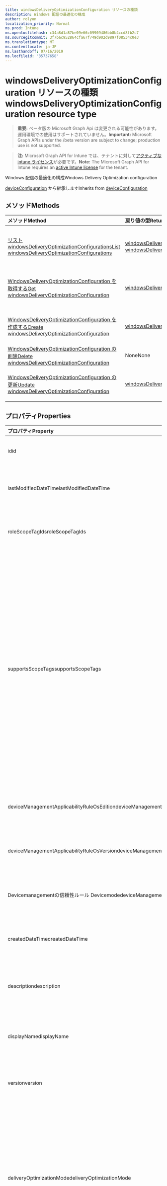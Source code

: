 ```yaml
---
title: windowsDeliveryOptimizationConfiguration リソースの種類
description: Windows 配信の最適化の構成
author: rolyon
localization_priority: Normal
ms.prod: Intune
ms.openlocfilehash: c34a8d1a87be09e66c09909486bb8b4ccd8fb2c7
ms.sourcegitcommit: 3f7bac952864cfa67f749d902d9897f08534c0e3
ms.translationtype: MT
ms.contentlocale: ja-JP
ms.lasthandoff: 07/16/2019
ms.locfileid: "35737658"
---
```

# <a name="windowsdeliveryoptimizationconfiguration-resource-type"></a><span data-ttu-id="ffdce-103">windowsDeliveryOptimizationConfiguration リソースの種類</span><span class="sxs-lookup"><span data-stu-id="ffdce-103">windowsDeliveryOptimizationConfiguration resource type</span></span>

> <span data-ttu-id="ffdce-104">**重要:** ベータ版の Microsoft Graph Api は変更される可能性があります。運用環境での使用はサポートされていません。</span><span class="sxs-lookup"><span data-stu-id="ffdce-104">**Important:** Microsoft Graph APIs under the /beta version are subject to change; production use is not supported.</span></span>

> <span data-ttu-id="ffdce-105">**注:** Microsoft Graph API for Intune では、テナントに対して[アクティブな intune ライセンス](https://go.microsoft.com/fwlink/?linkid=839381)が必要です。</span><span class="sxs-lookup"><span data-stu-id="ffdce-105">**Note:** The Microsoft Graph API for Intune requires an [active Intune license](https://go.microsoft.com/fwlink/?linkid=839381) for the tenant.</span></span>

<span data-ttu-id="ffdce-106">Windows 配信の最適化の構成</span><span class="sxs-lookup"><span data-stu-id="ffdce-106">Windows Delivery Optimization configuration</span></span>


<span data-ttu-id="ffdce-107">[deviceConfiguration](../resources/intune-deviceconfig-deviceconfiguration.md) から継承します</span><span class="sxs-lookup"><span data-stu-id="ffdce-107">Inherits from [deviceConfiguration](../resources/intune-deviceconfig-deviceconfiguration.md)</span></span>

## <a name="methods"></a><span data-ttu-id="ffdce-108">メソッド</span><span class="sxs-lookup"><span data-stu-id="ffdce-108">Methods</span></span>
|<span data-ttu-id="ffdce-109">メソッド</span><span class="sxs-lookup"><span data-stu-id="ffdce-109">Method</span></span>|<span data-ttu-id="ffdce-110">戻り値の型</span><span class="sxs-lookup"><span data-stu-id="ffdce-110">Return Type</span></span>|<span data-ttu-id="ffdce-111">説明</span><span class="sxs-lookup"><span data-stu-id="ffdce-111">Description</span></span>|
|:---|:---|:---|
|[<span data-ttu-id="ffdce-112">リスト windowsDeliveryOptimizationConfigurations</span><span class="sxs-lookup"><span data-stu-id="ffdce-112">List windowsDeliveryOptimizationConfigurations</span></span>](../api/intune-deviceconfig-windowsdeliveryoptimizationconfiguration-list.md)|<span data-ttu-id="ffdce-113">[windowsDeliveryOptimizationConfiguration](../resources/intune-deviceconfig-windowsdeliveryoptimizationconfiguration.md)コレクション</span><span class="sxs-lookup"><span data-stu-id="ffdce-113">[windowsDeliveryOptimizationConfiguration](../resources/intune-deviceconfig-windowsdeliveryoptimizationconfiguration.md) collection</span></span>|<span data-ttu-id="ffdce-114">[WindowsDeliveryOptimizationConfiguration](../resources/intune-deviceconfig-windowsdeliveryoptimizationconfiguration.md)オブジェクトのプロパティとリレーションシップをリストします。</span><span class="sxs-lookup"><span data-stu-id="ffdce-114">List properties and relationships of the [windowsDeliveryOptimizationConfiguration](../resources/intune-deviceconfig-windowsdeliveryoptimizationconfiguration.md) objects.</span></span>|
|[<span data-ttu-id="ffdce-115">WindowsDeliveryOptimizationConfiguration を取得する</span><span class="sxs-lookup"><span data-stu-id="ffdce-115">Get windowsDeliveryOptimizationConfiguration</span></span>](../api/intune-deviceconfig-windowsdeliveryoptimizationconfiguration-get.md)|[<span data-ttu-id="ffdce-116">windowsDeliveryOptimizationConfiguration</span><span class="sxs-lookup"><span data-stu-id="ffdce-116">windowsDeliveryOptimizationConfiguration</span></span>](../resources/intune-deviceconfig-windowsdeliveryoptimizationconfiguration.md)|<span data-ttu-id="ffdce-117">[WindowsDeliveryOptimizationConfiguration](../resources/intune-deviceconfig-windowsdeliveryoptimizationconfiguration.md)オブジェクトのプロパティとリレーションシップを読み取ります。</span><span class="sxs-lookup"><span data-stu-id="ffdce-117">Read properties and relationships of the [windowsDeliveryOptimizationConfiguration](../resources/intune-deviceconfig-windowsdeliveryoptimizationconfiguration.md) object.</span></span>|
|[<span data-ttu-id="ffdce-118">WindowsDeliveryOptimizationConfiguration を作成する</span><span class="sxs-lookup"><span data-stu-id="ffdce-118">Create windowsDeliveryOptimizationConfiguration</span></span>](../api/intune-deviceconfig-windowsdeliveryoptimizationconfiguration-create.md)|[<span data-ttu-id="ffdce-119">windowsDeliveryOptimizationConfiguration</span><span class="sxs-lookup"><span data-stu-id="ffdce-119">windowsDeliveryOptimizationConfiguration</span></span>](../resources/intune-deviceconfig-windowsdeliveryoptimizationconfiguration.md)|<span data-ttu-id="ffdce-120">新しい[windowsDeliveryOptimizationConfiguration](../resources/intune-deviceconfig-windowsdeliveryoptimizationconfiguration.md)オブジェクトを作成します。</span><span class="sxs-lookup"><span data-stu-id="ffdce-120">Create a new [windowsDeliveryOptimizationConfiguration](../resources/intune-deviceconfig-windowsdeliveryoptimizationconfiguration.md) object.</span></span>|
|[<span data-ttu-id="ffdce-121">WindowsDeliveryOptimizationConfiguration の削除</span><span class="sxs-lookup"><span data-stu-id="ffdce-121">Delete windowsDeliveryOptimizationConfiguration</span></span>](../api/intune-deviceconfig-windowsdeliveryoptimizationconfiguration-delete.md)|<span data-ttu-id="ffdce-122">None</span><span class="sxs-lookup"><span data-stu-id="ffdce-122">None</span></span>|<span data-ttu-id="ffdce-123">[WindowsDeliveryOptimizationConfiguration](../resources/intune-deviceconfig-windowsdeliveryoptimizationconfiguration.md)を削除します。</span><span class="sxs-lookup"><span data-stu-id="ffdce-123">Deletes a [windowsDeliveryOptimizationConfiguration](../resources/intune-deviceconfig-windowsdeliveryoptimizationconfiguration.md).</span></span>|
|[<span data-ttu-id="ffdce-124">WindowsDeliveryOptimizationConfiguration の更新</span><span class="sxs-lookup"><span data-stu-id="ffdce-124">Update windowsDeliveryOptimizationConfiguration</span></span>](../api/intune-deviceconfig-windowsdeliveryoptimizationconfiguration-update.md)|[<span data-ttu-id="ffdce-125">windowsDeliveryOptimizationConfiguration</span><span class="sxs-lookup"><span data-stu-id="ffdce-125">windowsDeliveryOptimizationConfiguration</span></span>](../resources/intune-deviceconfig-windowsdeliveryoptimizationconfiguration.md)|<span data-ttu-id="ffdce-126">[WindowsDeliveryOptimizationConfiguration](../resources/intune-deviceconfig-windowsdeliveryoptimizationconfiguration.md)オブジェクトのプロパティを更新します。</span><span class="sxs-lookup"><span data-stu-id="ffdce-126">Update the properties of a [windowsDeliveryOptimizationConfiguration](../resources/intune-deviceconfig-windowsdeliveryoptimizationconfiguration.md) object.</span></span>|

## <a name="properties"></a><span data-ttu-id="ffdce-127">プロパティ</span><span class="sxs-lookup"><span data-stu-id="ffdce-127">Properties</span></span>
|<span data-ttu-id="ffdce-128">プロパティ</span><span class="sxs-lookup"><span data-stu-id="ffdce-128">Property</span></span>|<span data-ttu-id="ffdce-129">型</span><span class="sxs-lookup"><span data-stu-id="ffdce-129">Type</span></span>|<span data-ttu-id="ffdce-130">説明</span><span class="sxs-lookup"><span data-stu-id="ffdce-130">Description</span></span>|
|:---|:---|:---|
|<span data-ttu-id="ffdce-131">id</span><span class="sxs-lookup"><span data-stu-id="ffdce-131">id</span></span>|<span data-ttu-id="ffdce-132">文字列</span><span class="sxs-lookup"><span data-stu-id="ffdce-132">String</span></span>|<span data-ttu-id="ffdce-133">エンティティのキー。</span><span class="sxs-lookup"><span data-stu-id="ffdce-133">Key of the entity.</span></span> <span data-ttu-id="ffdce-134">[deviceConfiguration](../resources/intune-deviceconfig-deviceconfiguration.md) から継承します</span><span class="sxs-lookup"><span data-stu-id="ffdce-134">Inherited from [deviceConfiguration](../resources/intune-deviceconfig-deviceconfiguration.md)</span></span>|
|<span data-ttu-id="ffdce-135">lastModifiedDateTime</span><span class="sxs-lookup"><span data-stu-id="ffdce-135">lastModifiedDateTime</span></span>|<span data-ttu-id="ffdce-136">DateTimeOffset</span><span class="sxs-lookup"><span data-stu-id="ffdce-136">DateTimeOffset</span></span>|<span data-ttu-id="ffdce-137">オブジェクトの最終更新の DateTime。</span><span class="sxs-lookup"><span data-stu-id="ffdce-137">DateTime the object was last modified.</span></span> <span data-ttu-id="ffdce-138">[deviceConfiguration](../resources/intune-deviceconfig-deviceconfiguration.md) から継承します</span><span class="sxs-lookup"><span data-stu-id="ffdce-138">Inherited from [deviceConfiguration](../resources/intune-deviceconfig-deviceconfiguration.md)</span></span>|
|<span data-ttu-id="ffdce-139">roleScopeTagIds</span><span class="sxs-lookup"><span data-stu-id="ffdce-139">roleScopeTagIds</span></span>|<span data-ttu-id="ffdce-140">文字列コレクション</span><span class="sxs-lookup"><span data-stu-id="ffdce-140">String collection</span></span>|<span data-ttu-id="ffdce-141">このエンティティインスタンスの範囲タグのリスト。</span><span class="sxs-lookup"><span data-stu-id="ffdce-141">List of Scope Tags for this Entity instance.</span></span> <span data-ttu-id="ffdce-142">[deviceConfiguration](../resources/intune-deviceconfig-deviceconfiguration.md) から継承します</span><span class="sxs-lookup"><span data-stu-id="ffdce-142">Inherited from [deviceConfiguration](../resources/intune-deviceconfig-deviceconfiguration.md)</span></span>|
|<span data-ttu-id="ffdce-143">supportsScopeTags</span><span class="sxs-lookup"><span data-stu-id="ffdce-143">supportsScopeTags</span></span>|<span data-ttu-id="ffdce-144">Boolean</span><span class="sxs-lookup"><span data-stu-id="ffdce-144">Boolean</span></span>|<span data-ttu-id="ffdce-145">基になるデバイス構成がスコープタグの割り当てをサポートしているかどうかを示します。</span><span class="sxs-lookup"><span data-stu-id="ffdce-145">Indicates whether or not the underlying Device Configuration supports the assignment of scope tags.</span></span> <span data-ttu-id="ffdce-146">この値が false である場合、ScopeTags プロパティへの割り当ては許可されません。エンティティは、スコープを持つユーザーには表示されません。</span><span class="sxs-lookup"><span data-stu-id="ffdce-146">Assigning to the ScopeTags property is not allowed when this value is false and entities will not be visible to scoped users.</span></span> <span data-ttu-id="ffdce-147">これは Silverlight で作成された従来のポリシーに対して実行され、Azure ポータルでポリシーを削除して再作成することによって解決できます。</span><span class="sxs-lookup"><span data-stu-id="ffdce-147">This occurs for Legacy policies created in Silverlight and can be resolved by deleting and recreating the policy in the Azure Portal.</span></span> <span data-ttu-id="ffdce-148">このプロパティに値を設定するには、 SetExtrusionDirection メソッドを適用します。</span><span class="sxs-lookup"><span data-stu-id="ffdce-148">This property is read-only.</span></span> <span data-ttu-id="ffdce-149">[deviceConfiguration](../resources/intune-deviceconfig-deviceconfiguration.md) から継承します</span><span class="sxs-lookup"><span data-stu-id="ffdce-149">Inherited from [deviceConfiguration](../resources/intune-deviceconfig-deviceconfiguration.md)</span></span>|
|<span data-ttu-id="ffdce-150">deviceManagementApplicabilityRuleOsEdition</span><span class="sxs-lookup"><span data-stu-id="ffdce-150">deviceManagementApplicabilityRuleOsEdition</span></span>|[<span data-ttu-id="ffdce-151">deviceManagementApplicabilityRuleOsEdition</span><span class="sxs-lookup"><span data-stu-id="ffdce-151">deviceManagementApplicabilityRuleOsEdition</span></span>](../resources/intune-deviceconfig-devicemanagementapplicabilityruleosedition.md)|<span data-ttu-id="ffdce-152">このポリシーの OS エディションの適用。</span><span class="sxs-lookup"><span data-stu-id="ffdce-152">The OS edition applicability for this Policy.</span></span> <span data-ttu-id="ffdce-153">[deviceConfiguration](../resources/intune-deviceconfig-deviceconfiguration.md) から継承します</span><span class="sxs-lookup"><span data-stu-id="ffdce-153">Inherited from [deviceConfiguration](../resources/intune-deviceconfig-deviceconfiguration.md)</span></span>|
|<span data-ttu-id="ffdce-154">deviceManagementApplicabilityRuleOsVersion</span><span class="sxs-lookup"><span data-stu-id="ffdce-154">deviceManagementApplicabilityRuleOsVersion</span></span>|[<span data-ttu-id="ffdce-155">deviceManagementApplicabilityRuleOsVersion</span><span class="sxs-lookup"><span data-stu-id="ffdce-155">deviceManagementApplicabilityRuleOsVersion</span></span>](../resources/intune-deviceconfig-devicemanagementapplicabilityruleosversion.md)|<span data-ttu-id="ffdce-156">このポリシーの OS バージョン適用ルール。</span><span class="sxs-lookup"><span data-stu-id="ffdce-156">The OS version applicability rule for this Policy.</span></span> <span data-ttu-id="ffdce-157">[deviceConfiguration](../resources/intune-deviceconfig-deviceconfiguration.md) から継承します</span><span class="sxs-lookup"><span data-stu-id="ffdce-157">Inherited from [deviceConfiguration](../resources/intune-deviceconfig-deviceconfiguration.md)</span></span>|
|<span data-ttu-id="ffdce-158">Devicemanagementの信頼性ルール Devicemode</span><span class="sxs-lookup"><span data-stu-id="ffdce-158">deviceManagementApplicabilityRuleDeviceMode</span></span>|[<span data-ttu-id="ffdce-159">Devicemanagementの信頼性ルール Devicemode</span><span class="sxs-lookup"><span data-stu-id="ffdce-159">deviceManagementApplicabilityRuleDeviceMode</span></span>](../resources/intune-deviceconfig-devicemanagementapplicabilityruledevicemode.md)|<span data-ttu-id="ffdce-160">このポリシーのデバイスモード適用ルール。</span><span class="sxs-lookup"><span data-stu-id="ffdce-160">The device mode applicability rule for this Policy.</span></span> <span data-ttu-id="ffdce-161">[deviceConfiguration](../resources/intune-deviceconfig-deviceconfiguration.md) から継承します</span><span class="sxs-lookup"><span data-stu-id="ffdce-161">Inherited from [deviceConfiguration](../resources/intune-deviceconfig-deviceconfiguration.md)</span></span>|
|<span data-ttu-id="ffdce-162">createdDateTime</span><span class="sxs-lookup"><span data-stu-id="ffdce-162">createdDateTime</span></span>|<span data-ttu-id="ffdce-163">DateTimeOffset</span><span class="sxs-lookup"><span data-stu-id="ffdce-163">DateTimeOffset</span></span>|<span data-ttu-id="ffdce-164">オブジェクトが作成された DateTime。</span><span class="sxs-lookup"><span data-stu-id="ffdce-164">DateTime the object was created.</span></span> <span data-ttu-id="ffdce-165">[deviceConfiguration](../resources/intune-deviceconfig-deviceconfiguration.md) から継承します</span><span class="sxs-lookup"><span data-stu-id="ffdce-165">Inherited from [deviceConfiguration](../resources/intune-deviceconfig-deviceconfiguration.md)</span></span>|
|<span data-ttu-id="ffdce-166">description</span><span class="sxs-lookup"><span data-stu-id="ffdce-166">description</span></span>|<span data-ttu-id="ffdce-167">String</span><span class="sxs-lookup"><span data-stu-id="ffdce-167">String</span></span>|<span data-ttu-id="ffdce-168">管理者が指定した、デバイス構成についての説明。</span><span class="sxs-lookup"><span data-stu-id="ffdce-168">Admin provided description of the Device Configuration.</span></span> <span data-ttu-id="ffdce-169">[deviceConfiguration](../resources/intune-deviceconfig-deviceconfiguration.md) から継承します</span><span class="sxs-lookup"><span data-stu-id="ffdce-169">Inherited from [deviceConfiguration](../resources/intune-deviceconfig-deviceconfiguration.md)</span></span>|
|<span data-ttu-id="ffdce-170">displayName</span><span class="sxs-lookup"><span data-stu-id="ffdce-170">displayName</span></span>|<span data-ttu-id="ffdce-171">String</span><span class="sxs-lookup"><span data-stu-id="ffdce-171">String</span></span>|<span data-ttu-id="ffdce-172">管理者が指定した、デバイス構成の名前。</span><span class="sxs-lookup"><span data-stu-id="ffdce-172">Admin provided name of the device configuration.</span></span> <span data-ttu-id="ffdce-173">[deviceConfiguration](../resources/intune-deviceconfig-deviceconfiguration.md) から継承します</span><span class="sxs-lookup"><span data-stu-id="ffdce-173">Inherited from [deviceConfiguration](../resources/intune-deviceconfig-deviceconfiguration.md)</span></span>|
|<span data-ttu-id="ffdce-174">version</span><span class="sxs-lookup"><span data-stu-id="ffdce-174">version</span></span>|<span data-ttu-id="ffdce-175">Int32</span><span class="sxs-lookup"><span data-stu-id="ffdce-175">Int32</span></span>|<span data-ttu-id="ffdce-176">デバイス構成のバージョン。</span><span class="sxs-lookup"><span data-stu-id="ffdce-176">Version of the device configuration.</span></span> <span data-ttu-id="ffdce-177">[deviceConfiguration](../resources/intune-deviceconfig-deviceconfiguration.md) から継承します</span><span class="sxs-lookup"><span data-stu-id="ffdce-177">Inherited from [deviceConfiguration](../resources/intune-deviceconfig-deviceconfiguration.md)</span></span>|
|<span data-ttu-id="ffdce-178">deliveryOptimizationMode</span><span class="sxs-lookup"><span data-stu-id="ffdce-178">deliveryOptimizationMode</span></span>|[<span data-ttu-id="ffdce-179">windowsDeliveryOptimizationMode</span><span class="sxs-lookup"><span data-stu-id="ffdce-179">windowsDeliveryOptimizationMode</span></span>](../resources/intune-deviceconfig-windowsdeliveryoptimizationmode.md)|<span data-ttu-id="ffdce-180">大規模なコンテンツ配信シナリオのネットワーク帯域幅の消費を管理するために、配信の最適化で使用できるダウンロード方法を指定します。</span><span class="sxs-lookup"><span data-stu-id="ffdce-180">Specifies the download method that delivery optimization can use to manage network bandwidth consumption for large content distribution scenarios.</span></span> <span data-ttu-id="ffdce-181">可能な値は、`userDefined`、`httpOnly`、`httpWithPeeringNat`、`httpWithPeeringPrivateGroup`、`httpWithInternetPeering`、`simpleDownload`、`bypassMode` です。</span><span class="sxs-lookup"><span data-stu-id="ffdce-181">Possible values are: `userDefined`, `httpOnly`, `httpWithPeeringNat`, `httpWithPeeringPrivateGroup`, `httpWithInternetPeering`, `simpleDownload`, `bypassMode`.</span></span>|
|<span data-ttu-id="ffdce-182">restrictPeerSelectionBy</span><span class="sxs-lookup"><span data-stu-id="ffdce-182">restrictPeerSelectionBy</span></span>|[<span data-ttu-id="ffdce-183">deliveryOptimizationRestrictPeerSelectionByOptions</span><span class="sxs-lookup"><span data-stu-id="ffdce-183">deliveryOptimizationRestrictPeerSelectionByOptions</span></span>](../resources/intune-deviceconfig-deliveryoptimizationrestrictpeerselectionbyoptions.md)|<span data-ttu-id="ffdce-184">選択したオプションを使用してピアの選択を制限するように指定します。</span><span class="sxs-lookup"><span data-stu-id="ffdce-184">Specifies to restrict peer selection via selected option.</span></span>
<span data-ttu-id="ffdce-185">オプション 1 (サブネットマスク) は、配信最適化モードのダウンロードモード LAN (1) とグループ (2) にのみ適用されます。</span><span class="sxs-lookup"><span data-stu-id="ffdce-185">Option 1 (Subnet mask) only applies to Delivery Optimization modes Download Mode LAN (1) and Group (2).</span></span> <span data-ttu-id="ffdce-186">可能な値は、`notConfigured`、`subnetMask` です。</span><span class="sxs-lookup"><span data-stu-id="ffdce-186">Possible values are: `notConfigured`, `subnetMask`.</span></span>|
|<span data-ttu-id="ffdce-187">groupIdSource</span><span class="sxs-lookup"><span data-stu-id="ffdce-187">groupIdSource</span></span>|[<span data-ttu-id="ffdce-188">deliveryOptimizationGroupIdSource</span><span class="sxs-lookup"><span data-stu-id="ffdce-188">deliveryOptimizationGroupIdSource</span></span>](../resources/intune-deviceconfig-deliveryoptimizationgroupidsource.md)|<span data-ttu-id="ffdce-189">ピア選択を固有ソースに制限するように指定します。</span><span class="sxs-lookup"><span data-stu-id="ffdce-189">Specifies to restrict peer selection to a specfic source.</span></span>
<span data-ttu-id="ffdce-190">このポリシーで設定されたオプションは、配信最適化モードグループ (2) ダウンロードモードにのみ適用されます。</span><span class="sxs-lookup"><span data-stu-id="ffdce-190">The options set in this policy only apply to Delivery Optimization mode Group (2) download mode.</span></span> <span data-ttu-id="ffdce-191">グループ (2) がダウンロードモードに設定されていない場合、このポリシーは無視されます。</span><span class="sxs-lookup"><span data-stu-id="ffdce-191">If Group (2) isn't set as Download mode, this policy will be ignored.</span></span> <span data-ttu-id="ffdce-192">オプション 3-DHCP オプション ID の場合、クライアントは DHCP オプション ID 234 に対してクエリを実行し、返された GUID 値をグループ ID として使用します。</span><span class="sxs-lookup"><span data-stu-id="ffdce-192">For option 3 - DHCP Option ID, the client will query DHCP Option ID 234 and use the returned GUID value as the Group ID.</span></span>|
|<span data-ttu-id="ffdce-193">bandwidthMode</span><span class="sxs-lookup"><span data-stu-id="ffdce-193">bandwidthMode</span></span>|[<span data-ttu-id="ffdce-194">deliveryOptimizationBandwidth</span><span class="sxs-lookup"><span data-stu-id="ffdce-194">deliveryOptimizationBandwidth</span></span>](../resources/intune-deviceconfig-deliveryoptimizationbandwidth.md)|<span data-ttu-id="ffdce-195">パーセント、absolutes、または時間を使用して、フォアグラウンドおよびバックグラウンドの帯域幅の使用を指定します。</span><span class="sxs-lookup"><span data-stu-id="ffdce-195">Specifies foreground and background bandwidth usage using percentages, absolutes, or hours.</span></span>|
|<span data-ttu-id="ffdce-196">backgroundDownloadFromHttpDelayInSeconds</span><span class="sxs-lookup"><span data-stu-id="ffdce-196">backgroundDownloadFromHttpDelayInSeconds</span></span>|<span data-ttu-id="ffdce-197">Int64</span><span class="sxs-lookup"><span data-stu-id="ffdce-197">Int64</span></span>|<span data-ttu-id="ffdce-198">ピアツーピアの使用が許可されているバックグラウンドダウンロードで HTTP ソースを遅延させる秒数を指定します。</span><span class="sxs-lookup"><span data-stu-id="ffdce-198">Specifies number of seconds to delay an HTTP source in a background download that is allowed to use peer-to-peer.</span></span> <span data-ttu-id="ffdce-199">有効な値は 0 ~ 4294967295</span><span class="sxs-lookup"><span data-stu-id="ffdce-199">Valid values 0 to 4294967295</span></span>|
|<span data-ttu-id="ffdce-200">foregroundDownloadFromHttpDelayInSeconds</span><span class="sxs-lookup"><span data-stu-id="ffdce-200">foregroundDownloadFromHttpDelayInSeconds</span></span>|<span data-ttu-id="ffdce-201">Int64</span><span class="sxs-lookup"><span data-stu-id="ffdce-201">Int64</span></span>|<span data-ttu-id="ffdce-202">ピアツーピア (0-86400) の使用が許可されているフォアグラウンドダウンロードで HTTP ソースを遅延させる秒数を指定します。</span><span class="sxs-lookup"><span data-stu-id="ffdce-202">Specifies number of seconds to delay an HTTP source in a foreground download that is allowed to use peer-to-peer (0-86400).</span></span> <span data-ttu-id="ffdce-203">有効な値は 0 ~ 86400</span><span class="sxs-lookup"><span data-stu-id="ffdce-203">Valid values 0 to 86400</span></span>
<span data-ttu-id="ffdce-204">0を指定すると、クラウドサービスを使用してこの設定を管理するための配信の最適化が設定されます。</span><span class="sxs-lookup"><span data-stu-id="ffdce-204">Specifying 0 sets Delivery Optimization to manage this setting using the cloud service.</span></span> <span data-ttu-id="ffdce-205">有効な値は 0 ~ 86400</span><span class="sxs-lookup"><span data-stu-id="ffdce-205">Valid values 0 to 86400</span></span>|
|<span data-ttu-id="ffdce-206">minimumRamAllowedToPeerInGigabytes</span><span class="sxs-lookup"><span data-stu-id="ffdce-206">minimumRamAllowedToPeerInGigabytes</span></span>|<span data-ttu-id="ffdce-207">Int32</span><span class="sxs-lookup"><span data-stu-id="ffdce-207">Int32</span></span>|<span data-ttu-id="ffdce-208">ピアキャッシュを使用するための最小 RAM サイズを GB 単位で指定します (1-100000)。</span><span class="sxs-lookup"><span data-stu-id="ffdce-208">Specifies the minimum RAM size in GB to use Peer Caching (1-100000).</span></span> <span data-ttu-id="ffdce-209">有効な値は 1 ~ 10万</span><span class="sxs-lookup"><span data-stu-id="ffdce-209">Valid values 1 to 100000</span></span>|
|<span data-ttu-id="ffdce-210">minimumDiskSizeAllowedToPeerInGigabytes</span><span class="sxs-lookup"><span data-stu-id="ffdce-210">minimumDiskSizeAllowedToPeerInGigabytes</span></span>|<span data-ttu-id="ffdce-211">Int32</span><span class="sxs-lookup"><span data-stu-id="ffdce-211">Int32</span></span>|<span data-ttu-id="ffdce-212">ピアキャッシュ (1-100000) を使用するための最小ディスクサイズを GB 単位で指定します。</span><span class="sxs-lookup"><span data-stu-id="ffdce-212">Specifies the minimum disk size in GB to use Peer Caching (1-100000).</span></span> <span data-ttu-id="ffdce-213">有効な値は 1 ~ 10万</span><span class="sxs-lookup"><span data-stu-id="ffdce-213">Valid values 1 to 100000</span></span>
<span data-ttu-id="ffdce-214">推奨値:64 GB から 256 GB。</span><span class="sxs-lookup"><span data-stu-id="ffdce-214">Recommended values: 64 GB to 256 GB.</span></span> <span data-ttu-id="ffdce-215">有効な値は 1 ~ 10万</span><span class="sxs-lookup"><span data-stu-id="ffdce-215">Valid values 1 to 100000</span></span>|
|<span data-ttu-id="ffdce-216">minimumFileSizeToCacheInMegabytes バイト</span><span class="sxs-lookup"><span data-stu-id="ffdce-216">minimumFileSizeToCacheInMegabytes</span></span>|<span data-ttu-id="ffdce-217">Int32</span><span class="sxs-lookup"><span data-stu-id="ffdce-217">Int32</span></span>|<span data-ttu-id="ffdce-218">ピアキャッシュを使用するために有効にするコンテンツファイルの最小サイズを MB 単位で指定します (1-100000)。</span><span class="sxs-lookup"><span data-stu-id="ffdce-218">Specifies the minimum content file size in MB enabled to use Peer Caching (1-100000).</span></span> <span data-ttu-id="ffdce-219">有効な値は 1 ~ 10万</span><span class="sxs-lookup"><span data-stu-id="ffdce-219">Valid values 1 to 100000</span></span>
<span data-ttu-id="ffdce-220">推奨値: 1 MB ~ 10万 MB。</span><span class="sxs-lookup"><span data-stu-id="ffdce-220">Recommended values: 1 MB to 100,000 MB.</span></span> <span data-ttu-id="ffdce-221">有効な値は 1 ~ 10万</span><span class="sxs-lookup"><span data-stu-id="ffdce-221">Valid values 1 to 100000</span></span>|
|<span data-ttu-id="ffdce-222">minimumBatteryPercentageAllowedToUpload</span><span class="sxs-lookup"><span data-stu-id="ffdce-222">minimumBatteryPercentageAllowedToUpload</span></span>|<span data-ttu-id="ffdce-223">Int32</span><span class="sxs-lookup"><span data-stu-id="ffdce-223">Int32</span></span>|<span data-ttu-id="ffdce-224">デバイスがデータをアップロードできるように、最小バッテリの割合 (0-100) を指定します。</span><span class="sxs-lookup"><span data-stu-id="ffdce-224">Specifies the minimum battery percentage to allow the device to upload data (0-100).</span></span> <span data-ttu-id="ffdce-225">有効な値は 0 から 100 までです</span><span class="sxs-lookup"><span data-stu-id="ffdce-225">Valid values 0 to 100</span></span>
<span data-ttu-id="ffdce-226">既定値は 0 です。</span><span class="sxs-lookup"><span data-stu-id="ffdce-226">The default value is 0.</span></span> <span data-ttu-id="ffdce-227">値 0 (ゼロ) は "制限なし" を意味し、クラウドサービスの既定値が使用されます。</span><span class="sxs-lookup"><span data-stu-id="ffdce-227">The value 0 (zero) means "not limited" and the cloud service default value will be used.</span></span> <span data-ttu-id="ffdce-228">有効な値は 0 から 100 までです</span><span class="sxs-lookup"><span data-stu-id="ffdce-228">Valid values 0 to 100</span></span>|
|<span data-ttu-id="ffdce-229">modifyCacheLocation</span><span class="sxs-lookup"><span data-stu-id="ffdce-229">modifyCacheLocation</span></span>|<span data-ttu-id="ffdce-230">String</span><span class="sxs-lookup"><span data-stu-id="ffdce-230">String</span></span>|<span data-ttu-id="ffdce-231">配信の最適化でキャッシュに使用するドライブを指定します。</span><span class="sxs-lookup"><span data-stu-id="ffdce-231">Specifies the drive that Delivery Optimization should use for its cache.</span></span>|
|<span data-ttu-id="ffdce-232">maximumCacheAgeInDays</span><span class="sxs-lookup"><span data-stu-id="ffdce-232">maximumCacheAgeInDays</span></span>|<span data-ttu-id="ffdce-233">Int32</span><span class="sxs-lookup"><span data-stu-id="ffdce-233">Int32</span></span>|<span data-ttu-id="ffdce-234">正常にダウンロードされた後に、各ファイルが配信最適化キャッシュに保持される最大時間 (0-3650) を指定します。</span><span class="sxs-lookup"><span data-stu-id="ffdce-234">Specifies the maximum time in days that each file is held in the Delivery Optimization cache after downloading successfully (0-3650).</span></span> <span data-ttu-id="ffdce-235">有効な値は 0 ~ 3650</span><span class="sxs-lookup"><span data-stu-id="ffdce-235">Valid values 0 to 3650</span></span>|
|<span data-ttu-id="ffdce-236">maximumCacheSize</span><span class="sxs-lookup"><span data-stu-id="ffdce-236">maximumCacheSize</span></span>|[<span data-ttu-id="ffdce-237">deliveryOptimizationMaxCacheSize</span><span class="sxs-lookup"><span data-stu-id="ffdce-237">deliveryOptimizationMaxCacheSize</span></span>](../resources/intune-deviceconfig-deliveryoptimizationmaxcachesize.md)|<span data-ttu-id="ffdce-238">配信最適化の最大キャッシュサイズをパーセンテージまたは GB で指定します。</span><span class="sxs-lookup"><span data-stu-id="ffdce-238">Specifies the maximum cache size that Delivery Optimization either as a percentage or in GB.</span></span>|
|<span data-ttu-id="ffdce-239">vpnPeerCaching キャッシュ</span><span class="sxs-lookup"><span data-stu-id="ffdce-239">vpnPeerCaching</span></span>|[<span data-ttu-id="ffdce-240">購入</span><span class="sxs-lookup"><span data-stu-id="ffdce-240">enablement</span></span>](../resources/intune-shared-enablement.md)|<span data-ttu-id="ffdce-241">ドメインネットワークに VPN 経由で接続している間、デバイスがピアキャッシュへの参加を許可するかどうかを指定します。</span><span class="sxs-lookup"><span data-stu-id="ffdce-241">Specifies whether the device is allowed to participate in Peer Caching while connected via VPN to the domain network.</span></span> <span data-ttu-id="ffdce-242">可能な値は、`notConfigured`、`enabled`、`disabled` です。</span><span class="sxs-lookup"><span data-stu-id="ffdce-242">Possible values are: `notConfigured`, `enabled`, `disabled`.</span></span>|
|<span data-ttu-id="ffdce-243">cacheServerHostNames 名</span><span class="sxs-lookup"><span data-stu-id="ffdce-243">cacheServerHostNames</span></span>|<span data-ttu-id="ffdce-244">文字列コレクション</span><span class="sxs-lookup"><span data-stu-id="ffdce-244">String collection</span></span>|<span data-ttu-id="ffdce-245">キャッシュサーバーのホスト名を指定します。</span><span class="sxs-lookup"><span data-stu-id="ffdce-245">Specifies cache servers host names.</span></span>|
|<span data-ttu-id="ffdce-246">cacheServerForegroundDownloadFallbackToHttpDelayInSeconds</span><span class="sxs-lookup"><span data-stu-id="ffdce-246">cacheServerForegroundDownloadFallbackToHttpDelayInSeconds</span></span>|<span data-ttu-id="ffdce-247">Int32</span><span class="sxs-lookup"><span data-stu-id="ffdce-247">Int32</span></span>|<span data-ttu-id="ffdce-248">フォアグラウンドダウンロードのためにキャッシュサーバーから HTTP ソースへのフォールバックを遅延させる秒数を指定します。</span><span class="sxs-lookup"><span data-stu-id="ffdce-248">Specifies number of seconds to delay a fall back from cache servers to an HTTP source for a foreground download.</span></span> <span data-ttu-id="ffdce-249">有効な値は0から2592000です。</span><span class="sxs-lookup"><span data-stu-id="ffdce-249">Valid values 0 to 2592000.</span></span>|
|<span data-ttu-id="ffdce-250">cacheServerBackgroundDownloadFallbackToHttpDelayInSeconds</span><span class="sxs-lookup"><span data-stu-id="ffdce-250">cacheServerBackgroundDownloadFallbackToHttpDelayInSeconds</span></span>|<span data-ttu-id="ffdce-251">Int32</span><span class="sxs-lookup"><span data-stu-id="ffdce-251">Int32</span></span>|<span data-ttu-id="ffdce-252">バックグラウンドをダウンロードするためにキャッシュサーバーから HTTP ソースへのフォールバックを遅延させる秒数を指定します。</span><span class="sxs-lookup"><span data-stu-id="ffdce-252">Specifies number of seconds to delay a fall back from cache servers to an HTTP source for a background download.</span></span> <span data-ttu-id="ffdce-253">有効な値は0から2592000です。</span><span class="sxs-lookup"><span data-stu-id="ffdce-253">Valid values 0 to 2592000.</span></span>|

## <a name="relationships"></a><span data-ttu-id="ffdce-254">リレーションシップ</span><span class="sxs-lookup"><span data-stu-id="ffdce-254">Relationships</span></span>
|<span data-ttu-id="ffdce-255">リレーションシップ</span><span class="sxs-lookup"><span data-stu-id="ffdce-255">Relationship</span></span>|<span data-ttu-id="ffdce-256">型</span><span class="sxs-lookup"><span data-stu-id="ffdce-256">Type</span></span>|<span data-ttu-id="ffdce-257">説明</span><span class="sxs-lookup"><span data-stu-id="ffdce-257">Description</span></span>|
|:---|:---|:---|
|<span data-ttu-id="ffdce-258">groupAssignments</span><span class="sxs-lookup"><span data-stu-id="ffdce-258">groupAssignments</span></span>|<span data-ttu-id="ffdce-259">[deviceConfigurationGroupAssignment](../resources/intune-deviceconfig-deviceconfigurationgroupassignment.md)コレクション</span><span class="sxs-lookup"><span data-stu-id="ffdce-259">[deviceConfigurationGroupAssignment](../resources/intune-deviceconfig-deviceconfigurationgroupassignment.md) collection</span></span>|<span data-ttu-id="ffdce-260">デバイスの構成プロファイルのグループ割り当てのリストです。</span><span class="sxs-lookup"><span data-stu-id="ffdce-260">The list of group assignments for the device configuration profile.</span></span> <span data-ttu-id="ffdce-261">[deviceConfiguration](../resources/intune-deviceconfig-deviceconfiguration.md) から継承します</span><span class="sxs-lookup"><span data-stu-id="ffdce-261">Inherited from [deviceConfiguration](../resources/intune-deviceconfig-deviceconfiguration.md)</span></span>|
|<span data-ttu-id="ffdce-262">assignments</span><span class="sxs-lookup"><span data-stu-id="ffdce-262">assignments</span></span>|<span data-ttu-id="ffdce-263">[deviceConfigurationAssignment](../resources/intune-deviceconfig-deviceconfigurationassignment.md) コレクション</span><span class="sxs-lookup"><span data-stu-id="ffdce-263">[deviceConfigurationAssignment](../resources/intune-deviceconfig-deviceconfigurationassignment.md) collection</span></span>|<span data-ttu-id="ffdce-264">デバイスの構成プロファイルの割り当てのリスト。</span><span class="sxs-lookup"><span data-stu-id="ffdce-264">The list of assignments for the device configuration profile.</span></span> <span data-ttu-id="ffdce-265">[deviceConfiguration](../resources/intune-deviceconfig-deviceconfiguration.md) から継承します</span><span class="sxs-lookup"><span data-stu-id="ffdce-265">Inherited from [deviceConfiguration](../resources/intune-deviceconfig-deviceconfiguration.md)</span></span>|
|<span data-ttu-id="ffdce-266">deviceStatuses</span><span class="sxs-lookup"><span data-stu-id="ffdce-266">deviceStatuses</span></span>|<span data-ttu-id="ffdce-267">[deviceConfigurationDeviceStatus](../resources/intune-deviceconfig-deviceconfigurationdevicestatus.md) コレクション</span><span class="sxs-lookup"><span data-stu-id="ffdce-267">[deviceConfigurationDeviceStatus](../resources/intune-deviceconfig-deviceconfigurationdevicestatus.md) collection</span></span>|<span data-ttu-id="ffdce-268">デバイスごとのデバイス構成のインストール状況。</span><span class="sxs-lookup"><span data-stu-id="ffdce-268">Device configuration installation status by device.</span></span> <span data-ttu-id="ffdce-269">[deviceConfiguration](../resources/intune-deviceconfig-deviceconfiguration.md) から継承します</span><span class="sxs-lookup"><span data-stu-id="ffdce-269">Inherited from [deviceConfiguration](../resources/intune-deviceconfig-deviceconfiguration.md)</span></span>|
|<span data-ttu-id="ffdce-270">userStatuses</span><span class="sxs-lookup"><span data-stu-id="ffdce-270">userStatuses</span></span>|<span data-ttu-id="ffdce-271">[deviceConfigurationUserStatus](../resources/intune-deviceconfig-deviceconfigurationuserstatus.md) コレクション</span><span class="sxs-lookup"><span data-stu-id="ffdce-271">[deviceConfigurationUserStatus](../resources/intune-deviceconfig-deviceconfigurationuserstatus.md) collection</span></span>|<span data-ttu-id="ffdce-272">ユーザーごとのデバイス構成のインストール状態。</span><span class="sxs-lookup"><span data-stu-id="ffdce-272">Device configuration installation status by user.</span></span> <span data-ttu-id="ffdce-273">[deviceConfiguration](../resources/intune-deviceconfig-deviceconfiguration.md) から継承します</span><span class="sxs-lookup"><span data-stu-id="ffdce-273">Inherited from [deviceConfiguration](../resources/intune-deviceconfig-deviceconfiguration.md)</span></span>|
|<span data-ttu-id="ffdce-274">deviceStatusOverview</span><span class="sxs-lookup"><span data-stu-id="ffdce-274">deviceStatusOverview</span></span>|[<span data-ttu-id="ffdce-275">deviceConfigurationDeviceOverview</span><span class="sxs-lookup"><span data-stu-id="ffdce-275">deviceConfigurationDeviceOverview</span></span>](../resources/intune-deviceconfig-deviceconfigurationdeviceoverview.md)|<span data-ttu-id="ffdce-276">デバイス構成のデバイス状態の概要 ([deviceConfiguration](../resources/intune-deviceconfig-deviceconfiguration.md) から継承)</span><span class="sxs-lookup"><span data-stu-id="ffdce-276">Device Configuration devices status overview Inherited from [deviceConfiguration](../resources/intune-deviceconfig-deviceconfiguration.md)</span></span>|
|<span data-ttu-id="ffdce-277">userStatusOverview</span><span class="sxs-lookup"><span data-stu-id="ffdce-277">userStatusOverview</span></span>|[<span data-ttu-id="ffdce-278">deviceConfigurationUserOverview</span><span class="sxs-lookup"><span data-stu-id="ffdce-278">deviceConfigurationUserOverview</span></span>](../resources/intune-deviceconfig-deviceconfigurationuseroverview.md)|<span data-ttu-id="ffdce-279">デバイス構成のユーザー状態の概要 ([deviceConfiguration](../resources/intune-deviceconfig-deviceconfiguration.md) から継承)</span><span class="sxs-lookup"><span data-stu-id="ffdce-279">Device Configuration users status overview Inherited from [deviceConfiguration](../resources/intune-deviceconfig-deviceconfiguration.md)</span></span>|
|<span data-ttu-id="ffdce-280">deviceSettingStateSummaries</span><span class="sxs-lookup"><span data-stu-id="ffdce-280">deviceSettingStateSummaries</span></span>|<span data-ttu-id="ffdce-281">[settingStateDeviceSummary](../resources/intune-deviceconfig-settingstatedevicesummary.md) コレクション</span><span class="sxs-lookup"><span data-stu-id="ffdce-281">[settingStateDeviceSummary](../resources/intune-deviceconfig-settingstatedevicesummary.md) collection</span></span>|<span data-ttu-id="ffdce-282">デバイス構成設定状態のデバイスの要約 ([deviceConfiguration](../resources/intune-deviceconfig-deviceconfiguration.md) から継承)</span><span class="sxs-lookup"><span data-stu-id="ffdce-282">Device Configuration Setting State Device Summary Inherited from [deviceConfiguration](../resources/intune-deviceconfig-deviceconfiguration.md)</span></span>|

## <a name="json-representation"></a><span data-ttu-id="ffdce-283">JSON 表記</span><span class="sxs-lookup"><span data-stu-id="ffdce-283">JSON Representation</span></span>
<span data-ttu-id="ffdce-284">以下は、リソースの JSON 表記です。</span><span class="sxs-lookup"><span data-stu-id="ffdce-284">Here is a JSON representation of the resource.</span></span>
<!-- {
  "blockType": "resource",
  "keyProperty": "id",
  "@odata.type": "microsoft.graph.windowsDeliveryOptimizationConfiguration"
}
-->
``` json
{
  "@odata.type": "#microsoft.graph.windowsDeliveryOptimizationConfiguration",
  "id": "String (identifier)",
  "lastModifiedDateTime": "String (timestamp)",
  "roleScopeTagIds": [
    "String"
  ],
  "supportsScopeTags": true,
  "deviceManagementApplicabilityRuleOsEdition": {
    "@odata.type": "microsoft.graph.deviceManagementApplicabilityRuleOsEdition",
    "osEditionTypes": [
      "String"
    ],
    "name": "String",
    "ruleType": "String"
  },
  "deviceManagementApplicabilityRuleOsVersion": {
    "@odata.type": "microsoft.graph.deviceManagementApplicabilityRuleOsVersion",
    "minOSVersion": "String",
    "maxOSVersion": "String",
    "name": "String",
    "ruleType": "String"
  },
  "deviceManagementApplicabilityRuleDeviceMode": {
    "@odata.type": "microsoft.graph.deviceManagementApplicabilityRuleDeviceMode",
    "deviceMode": "String",
    "name": "String",
    "ruleType": "String"
  },
  "createdDateTime": "String (timestamp)",
  "description": "String",
  "displayName": "String",
  "version": 1024,
  "deliveryOptimizationMode": "String",
  "restrictPeerSelectionBy": "String",
  "groupIdSource": {
    "@odata.type": "microsoft.graph.deliveryOptimizationGroupIdSource"
  },
  "bandwidthMode": {
    "@odata.type": "microsoft.graph.deliveryOptimizationBandwidth"
  },
  "backgroundDownloadFromHttpDelayInSeconds": 1024,
  "foregroundDownloadFromHttpDelayInSeconds": 1024,
  "minimumRamAllowedToPeerInGigabytes": 1024,
  "minimumDiskSizeAllowedToPeerInGigabytes": 1024,
  "minimumFileSizeToCacheInMegabytes": 1024,
  "minimumBatteryPercentageAllowedToUpload": 1024,
  "modifyCacheLocation": "String",
  "maximumCacheAgeInDays": 1024,
  "maximumCacheSize": {
    "@odata.type": "microsoft.graph.deliveryOptimizationMaxCacheSize"
  },
  "vpnPeerCaching": "String",
  "cacheServerHostNames": [
    "String"
  ],
  "cacheServerForegroundDownloadFallbackToHttpDelayInSeconds": 1024,
  "cacheServerBackgroundDownloadFallbackToHttpDelayInSeconds": 1024
}
```





